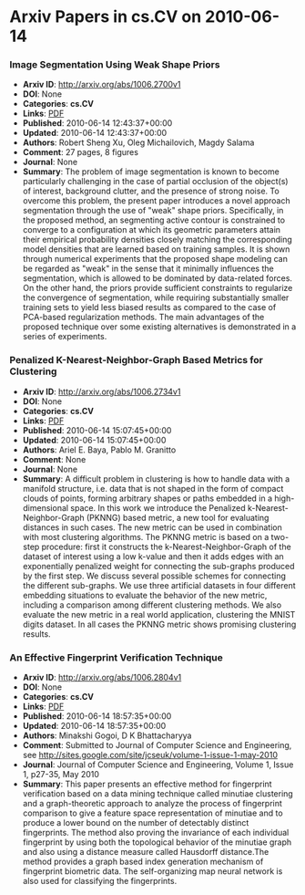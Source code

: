 # Arxiv Papers in cs.CV on 2010-06-14
### Image Segmentation Using Weak Shape Priors
- **Arxiv ID**: http://arxiv.org/abs/1006.2700v1
- **DOI**: None
- **Categories**: **cs.CV**
- **Links**: [PDF](http://arxiv.org/pdf/1006.2700v1)
- **Published**: 2010-06-14 12:43:37+00:00
- **Updated**: 2010-06-14 12:43:37+00:00
- **Authors**: Robert Sheng Xu, Oleg Michailovich, Magdy Salama
- **Comment**: 27 pages, 8 figures
- **Journal**: None
- **Summary**: The problem of image segmentation is known to become particularly challenging in the case of partial occlusion of the object(s) of interest, background clutter, and the presence of strong noise. To overcome this problem, the present paper introduces a novel approach segmentation through the use of "weak" shape priors. Specifically, in the proposed method, an segmenting active contour is constrained to converge to a configuration at which its geometric parameters attain their empirical probability densities closely matching the corresponding model densities that are learned based on training samples. It is shown through numerical experiments that the proposed shape modeling can be regarded as "weak" in the sense that it minimally influences the segmentation, which is allowed to be dominated by data-related forces. On the other hand, the priors provide sufficient constraints to regularize the convergence of segmentation, while requiring substantially smaller training sets to yield less biased results as compared to the case of PCA-based regularization methods. The main advantages of the proposed technique over some existing alternatives is demonstrated in a series of experiments.



### Penalized K-Nearest-Neighbor-Graph Based Metrics for Clustering
- **Arxiv ID**: http://arxiv.org/abs/1006.2734v1
- **DOI**: None
- **Categories**: **cs.CV**
- **Links**: [PDF](http://arxiv.org/pdf/1006.2734v1)
- **Published**: 2010-06-14 15:07:45+00:00
- **Updated**: 2010-06-14 15:07:45+00:00
- **Authors**: Ariel E. Baya, Pablo M. Granitto
- **Comment**: None
- **Journal**: None
- **Summary**: A difficult problem in clustering is how to handle data with a manifold structure, i.e. data that is not shaped in the form of compact clouds of points, forming arbitrary shapes or paths embedded in a high-dimensional space. In this work we introduce the Penalized k-Nearest-Neighbor-Graph (PKNNG) based metric, a new tool for evaluating distances in such cases. The new metric can be used in combination with most clustering algorithms. The PKNNG metric is based on a two-step procedure: first it constructs the k-Nearest-Neighbor-Graph of the dataset of interest using a low k-value and then it adds edges with an exponentially penalized weight for connecting the sub-graphs produced by the first step. We discuss several possible schemes for connecting the different sub-graphs. We use three artificial datasets in four different embedding situations to evaluate the behavior of the new metric, including a comparison among different clustering methods. We also evaluate the new metric in a real world application, clustering the MNIST digits dataset. In all cases the PKNNG metric shows promising clustering results.



### An Effective Fingerprint Verification Technique
- **Arxiv ID**: http://arxiv.org/abs/1006.2804v1
- **DOI**: None
- **Categories**: **cs.CV**
- **Links**: [PDF](http://arxiv.org/pdf/1006.2804v1)
- **Published**: 2010-06-14 18:57:35+00:00
- **Updated**: 2010-06-14 18:57:35+00:00
- **Authors**: Minakshi Gogoi, D K Bhattacharyya
- **Comment**: Submitted to Journal of Computer Science and Engineering, see
  http://sites.google.com/site/jcseuk/volume-1-issue-1-may-2010
- **Journal**: Journal of Computer Science and Engineering, Volume 1, Issue 1,
  p27-35, May 2010
- **Summary**: This paper presents an effective method for fingerprint verification based on a data mining technique called minutiae clustering and a graph-theoretic approach to analyze the process of fingerprint comparison to give a feature space representation of minutiae and to produce a lower bound on the number of detectably distinct fingerprints. The method also proving the invariance of each individual fingerprint by using both the topological behavior of the minutiae graph and also using a distance measure called Hausdorff distance.The method provides a graph based index generation mechanism of fingerprint biometric data. The self-organizing map neural network is also used for classifying the fingerprints.



